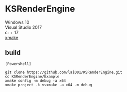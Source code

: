 # KSRenderEngine
 
Windows 10  
Visual Studio 2017  
c++ 17  
[xmake](https://github.com/xmake-io/xmake)


## build
```
[Powershell]

git clone https://github.com/lai001/KSRenderEngine.git
cd KSRenderEngine/Example
xmake config -m debug -a x64
xmake project -k vsxmake -a x64 -m debug
```